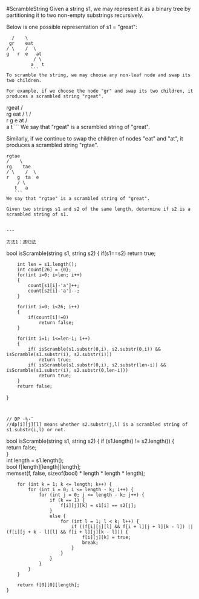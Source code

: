#ScrambleString
Given a string s1, we may represent it as a binary tree by partitioning it to two non-empty substrings recursively.

Below is one possible representation of s1 = "great":

 ```   great
   /    \
  gr    eat
 / \    /  \
g   r  e   at
           / \
          a   t
          ```
To scramble the string, we may choose any non-leaf node and swap its two children.

For example, if we choose the node "gr" and swap its two children, it produces a scrambled string "rgeat".

   ```
   rgeat
   /    \
  rg    eat
 / \    /  \
r   g  e   at
           / \
          a   t
          ```
We say that "rgeat" is a scrambled string of "great".

Similarly, if we continue to swap the children of nodes "eat" and "at", it produces a scrambled string "rgtae".

   ``` 
   rgtae
   /    \
  rg    tae
 / \    /  \
r   g  ta  e
       / \
      t   a
      ```
We say that "rgtae" is a scrambled string of "great".

Given two strings s1 and s2 of the same length, determine if s2 is a scrambled string of s1.


---

方法1：递归法
```
bool isScramble(string s1, string s2) {
        if(s1==s2)
            return true;

        int len = s1.length();
        int count[26] = {0};
        for(int i=0; i<len; i++)
        {
            count[s1[i]-'a']++;
            count[s2[i]-'a']--;
        }

        for(int i=0; i<26; i++)
        {
            if(count[i]!=0)
                return false;
        }

        for(int i=1; i<=len-1; i++)
        {
            if( isScramble(s1.substr(0,i), s2.substr(0,i)) && isScramble(s1.substr(i), s2.substr(i)))
                return true;
            if( isScramble(s1.substr(0,i), s2.substr(len-i)) && isScramble(s1.substr(i), s2.substr(0,len-i)))
                return true;
        }
        return false;
}
```


// DP ·½·¨
//dp[i][j][l] means whether s2.substr(j,l) is a scrambled string of s1.substr(i,l) or not.
```
bool isScramble(string s1, string s2) {
        if (s1.length() != s2.length()) {  
            return false;  
        }  
        int length = s1.length();  
        bool f[length][length][length];  
        memset(f, false, sizeof(bool) * length * length * length);  
          
        for (int k = 1; k <= length; k++) {  
            for (int i = 0; i <= length - k; i++) {  
                for (int j = 0; j <= length - k; j++) {  
                    if (k == 1) {  
                        f[i][j][k] = s1[i] == s2[j];  
                    }  
                    else {  
                        for (int l = 1; l < k; l++) {  
                            if ((f[i][j][l] && f[i + l][j + l][k - l]) || (f[i][j + k - l][l] && f[i + l][j][k - l])) {  
                                f[i][j][k] = true;  
                                break;  
                            }                              
                        }  
                    }  
                }  
            }              
        }  
                  
        return f[0][0][length];
    }
```
